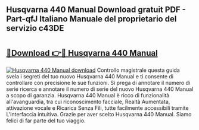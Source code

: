 ## Husqvarna 440 Manual Download gratuit PDF - Part-qfJ Italiano Manuale del proprietario del servizio c43DE

# <h2><a href="http://dfgjzf6.blite.top/?on=Husqvarna+440+Manual">🔗Download 👉🔴 Husqvarna 440 Manual</a></h2>

[![Husqvarna 440 Manual download](https://i.imgur.com/lujVjoI.png)](http://dfgjzf6.blite.top/?on=Husqvarna+440+Manual)
Controllo magistrale questa guida svela i segreti del tuo nuovo Husqvarna 440 Manual e ti consente di controllare con precisione le sue funzioni. Si prega di annotare il numero di serie ricerca e annotare il numero di serie del nuovo Husqvarna 440 Manual a scopo di garanzia. Husqvarna 440 Manual è ricco di funzionalità all'avanguardia, tra cui riconoscimento facciale, Realtà Aumentata, attivazione vocale e Ricarica Senza Fili, tutte facilmente accessibili tramite L'interfaccia intuitiva. Grazie per aver scelto Husqvarna 440 Manual. Siamo felici di far parte del tuo viaggio.
